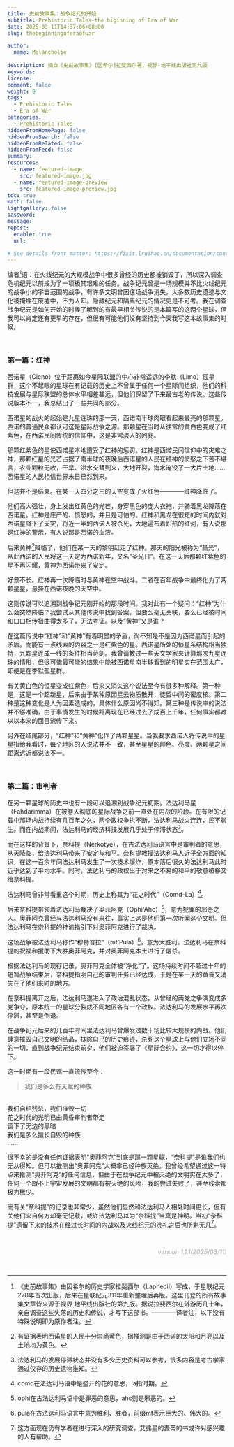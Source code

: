 ```yaml
---
title: 史前故事集：战争纪元的开始
subtitle: Prehistoric Tales-the biginning of Era of War
date: 2025-03-11T14:37:06+08:00
slug: thebeginningoferaofwar

author:
  name: Melancholie
 
description: 摘自《史前故事集》[因希尔]拉斐西尔著，视界·地平线出版社第九版
keywords:
license:
comment: false
weight: 0
tags:
  - Prehistoric Tales
  - Era of War
categories:
  - Prehistoric Tales
hiddenFromHomePage: false
hiddenFromSearch: false
hiddenFromRelated: false
hiddenFromFeed: false
summary:
resources:
  - name: featured-image
    src: featured-image.jpg
  - name: featured-image-preview
    src: featured-image-preview.jpg
toc: true
math: false
lightgallery: false
password:
message:
repost:
  enable: true
  url:

# See details front matter: https://fixit.lruihao.cn/documentation/content-management/introduction/#front-matter
---
```


<!--more-->

编者[^编者]语：在火线纪元的大规模战争中很多曾经的历史都被销毁了，所以深入调查危机纪元以前成为了一项极其艰难的任务。战争纪元曾是一场规模并不比火线纪元的战争小的宇宙范围的战争，有许多文明曾因这场战争消失，大多数历史遗迹与文化被掩埋在废墟中，不为人知。隐藏纪元和隔离纪元的情况更是不可考。我在调查战争纪元是如何开始的时候了解到的有最早相关传说的是本篇写的这两个星球，但我可以肯定还有更早的存在，但很有可能他们没有坚持到今天我写这本故事集的时候。

<br/>

### 第一篇：红神

西诺星（Cieno）位于距离如今星际联盟的中心非常遥远的李默（Limo）孤星群，这个不起眼的星球在有记载的历史上不曾属于任何一个星际间组织，他们的科技发展与星际联盟的总体水平相差甚远，但他们保留了下来最古老的传说。这些传说版本不一，我总结出了一些共同的部分。

西诺星的战火的起始是九星连珠的那一天，西诺南半球肉眼看起来最亮的那颗星。西诺的普通民众都认可这是星际战争之源。那颗星在当时从往常的黄白色变成了红紫色，在西诺民间传统的信仰中，这是非常骇人的凶兆。

那颗红紫色的星使西诺星本地遭受了红神的惩罚。红神是西诺民间信仰中的灾难之神，那颗红星的光芒占据了南半球的夜晚后西诺星的人民在红神的愤怒之下苦不堪言，农业颗粒无收，干旱、洪水交替到来，大地开裂，海水淹没了一大片土地……西诺星的人民相信世界末日已然到来。

但这并不是结束。在某一天四分之三的天空变成了火红色————红神降临了。

他们高大强壮，身上发出红黄色的光芒，身穿黑色的庞大衣袍，并骑着黑龙降落在西诺星。红神是庄严的、愤怒的，并且是可怕的。红神和黑龙在很短的时间内就对西诺星降下了天灾，将近一半的西诺人被杀死，大地遍布着炽热的红河，有人说那是红神的警示，有人说那是西诺的血液。

后来黄神[^黄神]降临了，他们在某一天的黎明赶走了红神。那天的阳光被称为“圣光”，从此西诺的人民将这一天定为西诺新年，又名“圣光日”。在这一天后那颗红紫色的星不再闪耀，黄神为西诺带来了安定。

好景不长。红神再一次降临时与黄神在空中战斗。二者在百年战争中最终化为了两颗星星，悬挂在西诺夜晚的天空中。

这则传说可以追溯到战争纪元刚开始的那段时间。我对此有一个疑问：“红神”为什么会突然降临？我尝试从其他传说中找到答案，但要么毫无关联，要么已经被时间和口口相传扭曲得太多了，无法考证。以及“黄神”又是谁？

在这篇传说中“红神”和“黄神”有着明显的矛盾，尚不知是不是因为西诺星而引起的矛盾。而能有一点线索的内容之一是红紫色的星。西诺星所处的恒星系结构相当独特，九颗星连成一线的条件相当苛刻。我曾请教过一些天文学家来计算那次九星连珠的情形，但很可惜最可能的结果中能被西诺星南半球看到的明星实在范围太广，即便是在李默孤星群。

有关黄白色的恒星变成红紫色，后来又消失这个说法至今有很多种解释。第一种是，这是一个超新星，后来由于某种原因星云物质散开，徒留中间的密度核。第二种是这种变化是人为因素造成的，具体什么原因尚不得知。第三种是传说中的说法并不够准确，由于事情发生的时候距离现在已经过去了成百上千年，任何事实都难以以本来的面目流传下来。

另外在结尾部分，“红神”和“黄神”化作了两颗星星。当我要求西诺人将传说中的星星指给我看时，每个地区的人说法并不一致，甚至星星的颜色、亮度、两颗星之间距离远近都说法不一。

<br/>

### 第二篇：审判者

在另一颗星球的历史中也有一段可以追溯到战争纪元初期。法达利马星（Fahdarimma）在被卷入彻底的星际战争之前一直处在内战的阶段。在有限的记载中那场内战持续有几百年之久，两个政权争执不断，法达利马战火连连，民不聊生。而在内战期间，法达利马的经济科技发展几乎处于停滞状态[^停滞]。

而在这样的背景下，奈科提（Nerkotye），在古法达利马语言中是审判者的意思，从天降临，给法达利马带来了安定与和平。奈科提教授法达利马人近乎全方面的知识，在这一百余年间法达利马发生了一次技术爆炸，原本落后很久的法达利马此时近乎达到了平均水平。同时，法达利马的政权出于对来之不易的和平的敬意被移交给奈科提。

法达利马曾非常看重这个时期，历史上称其为“花之时代”（Comd-La）[^Comd-La]。

后来奈科提带领着法达利马裁决了奥菲阿克（Ophi'Ahc）[^Ophi'Ahc]，意为犯罪的邪恶之人。奥菲阿克曾经与法达利马没有来往，事实上这是他们第一次听闻这个文明。但法达利马在奈科提的神谕指引下对奥菲阿克进行了裁决。

这场战争被法达利马称作“穆特普拉”（mt’Pula）[^mt’Pula]，意为大胜利。法达利马在奈科提的祝福和援助下大胜奥菲阿克，并对奥菲阿克本土进行了屠杀。

根据法达利马的现存记录，奥菲阿克全体被“净化”了。这场持续时间不超过十年的短暂战争结束后，奈科提指明自己的审判任务已经达成，于是在某一天的黄昏又消失在了他们来时的地方。

在奈科提离开之后，法达利马遂进入了政治混乱状态，从曾经的两党之争演变成多党争夺，原本统一的星球分裂成不同地区各有一个政权。法达利马的发展水平再次停滞，甚至是倒退。

在战争纪元后来的几百年时间里法达利马曾爆发过数十场比较大规模的内战。他们肆意摧毁自己文明的结晶，抹除自己的历史痕迹，杀死这个星球上与他们立场不同的一切，直到战争纪元结束前夕，他们被迫签署了《星际合约》，这一切才得以停下。

这一时期有一段民谣一直流传至今：

> 我们是多么有天赋的种族
<br/>
我们自相残杀，我们摧毁一切
<br/>
花之时代的光明已由黄昏审判者带走
<br/>
留下了无边的黑暗
<br/>
我们是多么擅长自毁的种族
<br/>
……

很不幸的是没有任何证据表明“奥菲阿克”到底是那一颗星球，“奈科提”是谁我们也无从得知。但可以推测出“奥菲阿克”大概率已经种族灭绝。我曾经希望通过这一特点来推测“奥菲阿克”的任何信息，但由于在战争纪元中被灭绝的文明实在太多了，任何一个跟不上宇宙发展的文明都有被灭绝的风险，我的尝试失败了，甚至线索都极为稀少。

而有关“奈科提”的记录也非常少，虽然他们显然和法达利马人相处时间更长，但有关他们来自何方却毫无记载，或许法达利马以为“奈科提”当真是神明。当初“奈科提”遗留下来的技术在经过长时间的内战以及火线纪元的洗礼之后也所剩无几[^奈科提的遗物]。

<br/>

<div style="text-align:right;">
<font color=#A9A9A9> 

*version 1.1.1(2025/03/11)* 

</font>
</div>

<br/>


[^编者]: 《史前故事集》由因希尔的历史学家拉斐西尔（Laphecil）写成，于星联纪元278年首次出版，后来在星联纪元311年重新整理后再版。这里刊登的所有故事集文章皆来源于视界·地平线出版社的第九版。据说拉斐西尔在外游历几十年，亲自调查这些失落的历史和传说，才写下这部书。————译者注，以下没有特殊说明即为原作者注。
[^黄神]: 有证据表明西诺星的人民十分崇尚黄色，据推测是由于西诺的太阳和月亮以及土地均为黄色。
[^停滞]: 法达利马的发展停滞状态并没有多少历史资料可以参考，很多内容是考古学家通过仅存的历史遗物推知。
[^Comd-La]: comd在法达利马语中是盛开的花的意思，la指时期。
[^Ophi'Ahc]: ophi在古法达利马语中是罪恶的意思，ahc则是邪恶的。
[^mt’Pula]: pula在古法达利马语言中意为胜利、胜者，前缀mt表示巨大的、伟大的。
[^奈科提的遗物]: 这方面现在仍有学者在进行深入的研究调查，艾弗星的麦蒂的书或许对感兴趣的人有帮助。